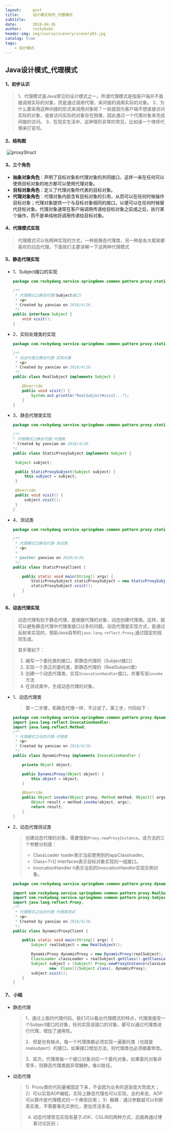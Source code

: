 ```yaml
---
layout:     post
title:      设计模式系列_代理模式
subtitle:   
date:       2018-04-26
author:     rockybobo
header-img: img/course/scenery/scenery03.jpg
catalog: true
tags:
    - 设计模式
---
```


## Java设计模式_代理模式

#### 1、初步认识

> 1、代理模式是Java常见的设计模式之一。所谓代理模式是指客户端并不直接调用实际的对象，而是通过调用代理，来间接的调用实际的对象。
> 2、为什么要采用这种间接的形式来调用对象呢？一般是因为客户端不想直接访问实际的对象，或者访问实际的对象存在困难，因此通过一个代理对象来完成间接的访问。
> 3、在现实生活中，这种情形非常的常见，比如请一个律师代理来打官司。

#### 2、结构图

​       ![proxyStruct](http://rockybobo.top/img/course/designpattern/proxyStruct.jpg)

#### 3、三个角色

- **抽象对象角色**：声明了目标对象和代理对象的共同接口，这样一来在任何可以使用目标对象的地方都可以使用代理对象。
- **目标对象角色**：定义了代理对象所代表的目标对象。
- **代理对象角色**：代理对象内部含有目标对象的引用，从而可以在任何时候操作目标对象；代理对象提供一个与目标对象相同的接口，以便可以在任何时候替代目标对象。代理对象通常在客户端调用传递给目标对象之前或之后，执行某个操作，而不是单纯地将调用传递给目标对象。

#### 4、代理模式实现

> 代理模式可以有两种实现的方式，一种是静态代理类，另一种是各大框架都喜欢的动态代理。下面我们主要讲解一下这两种代理模式

#### 5、静态代理实现

- 1、Subject接口的实现

  ```java
  package com.rockydang.service.springdemo.common.pattern.proxy.statics;

  /**
   * 代理模式之静态代理(Subject接口)
   * <p>
   * Created by yanxiao on 2018/4/26.
   */
  public interface Subject {
      void visit();
  }
  ```

- 2、实际处理类的实现

  ~~~java
  package com.rockydang.service.springdemo.common.pattern.proxy.statics;

  /**
   * 动态代理之静态代理-实际对象
   * <p>
   * Created by yanxiao on 2018/4/26.
   */
  public class RealSubject implements Subject {

      @Override
      public void visit() {
          System.out.println("RealSubject#visit...");
      }
  }
  ~~~

- 3、静态代理类实现

     ```java
  package com.rockydang.service.springdemo.common.pattern.proxy.statics;

  /**
   * 代理模式之静态代理:代理类
   * Created by yanxiao on 2018/4/26.
   */
  public class StaticProxySubject implements Subject {

      Subject subject;

      public StaticProxySubject(Subject subject) {
          this.subject = subject;
      }

      @Override
      public void visit() {
          subject.visit();
      }
  }
     ```

- 4、测试类

  ~~~java
  package com.rockydang.service.springdemo.common.pattern.proxy.statics;

  /**
   * 代理模式之静态代理-测试类
   * <p>
   *
   * @author yanxiao on 2018/4/26.
   */
  public class StaticProxyClient {

      public static void main(String[] args) {
          StaticProxySubject staticProxySubject = new StaticProxySubject(new RealSubject());
          staticProxySubject.visit();
      }
  }
  ~~~


#### 6、动态代理实现

> 动态代理有别于静态代理，是根据代理的对象，动态创建代理类。这样，就可以避免静态代理中代理类接口过多的问题。动态代理是实现方式，是通过反射来实现的，借助Java自带的`java.lang.reflect.Proxy`,通过固定的规则生成。
>
> 其步骤如下：
>
> 1. 编写一个委托类的接口，即静态代理的（Subject接口）
> 2. 实现一个真正的委托类，即静态代理的（RealSubject类）
> 3. 创建一个动态代理类，实现`InvocationHandler`接口，并重写该`invoke`方法
> 4. 在测试类中，生成动态代理的对象。

* 1、动态代理类

  > 第一二步骤，和静态代理一样，不过说了。第三步，代码如下：

  ~~~java
  package com.rockydang.service.springdemo.common.pattern.proxy.dynamic;
  import java.lang.reflect.InvocationHandler;
  import java.lang.reflect.Method;
  /**
   * 代理模式之动态代理-代理类
   * <p>
   * Created by yanxiao on 2018/4/26.
   */
  public class DynamicProxy implements InvocationHandler {

      private Object object;

      public DynamicProxy(Object object) {
          this.object = object;
      }

      @Override
      public Object invoke(Object proxy, Method method, Object[] args) throws Throwable {
          Object result = method.invoke(object, args);
          return result;
      }
  }
  ~~~

* 2、动态代理测试类

  > 创建动态代理的对象，需要借助`Proxy.newProxyInstance`。该方法的三个参数分别是：
  >
  > - ClassLoader loader表示当前使用到的appClassloader。
  > - Class<?>[] interfaces表示目标对象实现的一组接口。
  > - InvocationHandler h表示当前的InvocationHandler实现实例对象。

  ~~~java
  package com.rockydang.service.springdemo.common.pattern.proxy.dynamic;

  import com.rockydang.service.springdemo.common.pattern.proxy.RealSubject;
  import com.rockydang.service.springdemo.common.pattern.proxy.Subject;
  import java.lang.reflect.Proxy;
  /**
   * 代理模式之动态代理-代理类测试
   * <p>
   * Created by yanxiao on 2018/4/26.
   */
  public class DynamicProxyClient {

      public static void main(String[] args) {
          Subject realSubject = new RealSubject();

          DynamicProxy dynamicProxy = new DynamicProxy(realSubject);
          ClassLoader classLoader = realSubject.getClass().getClassLoader();
          Subject subject = (Subject) Proxy.newProxyInstance(classLoader,
                  new  Class[]{Subject.class}, dynamicProxy);
          subject.visit();
      }
  }
  ~~~

#### 7、 小结

* 静态代理

  > 1、通过上面的代理代码，我们可以看出代理模式的特点，代理类接受一个Subject接口的对象，任何实现该接口的对象，都可以通过代理类进行代理，增加了通用性。
  >
  > 2、但是也有缺点，每一个代理类都必须实现一遍委托类（也就是realsubject）的接口，如果接口增加方法，则代理类也必须跟着修改。
  >
  > 3、其次，代理类每一个接口对象对应一个委托对象，如果委托对象非常多，则静态代理类就非常臃肿，难以胜任。

* 动态代理

  > 1）Proxy类的代码量被固定下来，不会因为业务的逐渐庞大而庞大；
  > 2）可以实现AOP编程，实际上静态代理也可以实现，总的来说，AOP可以算作是代理模式的一个典型应用；
  > 3）解耦：通过参数就可以判断真实类，不需要事先实例化，更加灵活多变。
  >
  > 4) 动态代理常见实现有基于JDK、CGLIB的两种方式，后面再通过博客讨论区别；

